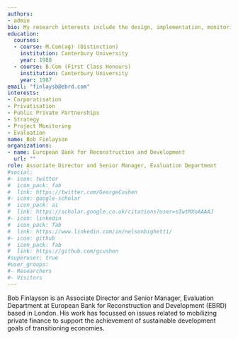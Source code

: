 ```yaml
---
authors:
- admin
bio: My research interests include the design, implementation, monitoring and evaluation of public and private sector mobilization initiatives.
education:
  courses:
  - course: M.Com(ag) (Distinction)
    institution: Canterbury University
    year: 1988
  - course: B.Com (First Class Honours)
    institution: Canterbury University
    year: 1987
email: "finlaysb@ebrd.com"
interests:
- Corporatisation
- Privatisation
- Public Private Partnerships
- Strategy
- Project Monitoring
- Evaluation
name: Bob Finlayson
organizations:
- name: European Bank for Reconstruction and Development
  url: ""
role: Associate Director and Senior Manager, Evaluation Department
#social:
#- icon: twitter
#  icon_pack: fab
#  link: https://twitter.com/GeorgeCushen
#- icon: google-scholar
#  icon_pack: ai
#  link: https://scholar.google.co.uk/citations?user=sIwtMXoAAAAJ
#- icon: linkedin
#  icon_pack: fab
#  link: https://www.linkedin.com/in/nelsonbighetti/
#- icon: github
#  icon_pack: fab
#  link: https://github.com/gcushen
#superuser: true
#user_groups:
#- Researchers
#- Visitors
---
```


Bob Finlayson is an Associate Director and Senior Manager, Evaluation Department at European Bank for Reconstruction and Development (EBRD) based in London. His work has focussed on issues related to mobilizing private finance to support the achievement of sustainable development goals of transitioning economies. 
